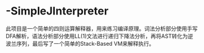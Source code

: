 # -SimpleJInterpreter
此项目是一个简单的四则运算解释器，用来练习编译原理。词法分析部分使用手写DFA解析，语法分析部分使用LL(1)文法进行递归下降法分析，再将AST转化为逆波兰序列，最后写了一个简单的Stack-Based VM来解释执行。
